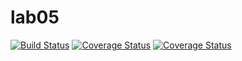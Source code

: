 # lab05
[![Build Status](https://www.travis-ci.com/razuwaikin/lab05.svg?branch=master)](https://www.travis-ci.com/razuwaikin/lab05)
[![Coverage Status](https://coveralls.io/repos/github/razuwaikin/lab05/badge.svg)](https://coveralls.io/github/razuwaikin/lab05)
[![Coverage Status](https://coveralls.io/repos/github/razuwaikin/lab05/badge.svg?branch=master)](https://coveralls.io/github/razuwaikin/lab05?branch=master)
